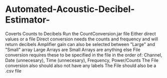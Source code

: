 # Automated-Acoustic-Decibel-Estimator-
Coverts Counts to Decibels
Run the CountConversion.jar file
Either direct values or a file
Direct conversion needs the counts and frequency and will return decibels
Amplifier gain can also be selected between "Large" and "Small" array
Large Arrays are 
Small Arrays are anything else
File conversion requires these to be specified in the file in the order of:
  Channel, Date (unnecesary), Time (unnecesary), Frequency, Power/Counts
The File conversion also should also not have any labels
The File should also be a .csv file
